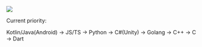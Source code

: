 [<img src="https://www.codewars.com/users/numq/badges/large">](https://www.codewars.com/users/numq/)

Current priority:

Kotlin/Java(Android) → JS/TS → Python → C#(Unity) → Golang → C++ → C → Dart

<!--
**numq/numq** is a ✨ _special_ ✨ repository because its `README.md` (this file) appears on your GitHub profile.

Here are some ideas to get you started:

- 🔭 I’m currently working on ...
- 🌱 I’m currently learning ...
- 👯 I’m looking to collaborate on ...
- 🤔 I’m looking for help with ...
- 💬 Ask me about ...
- 📫 How to reach me: ...
- 😄 Pronouns: ...
- ⚡ Fun fact: ...
-->
